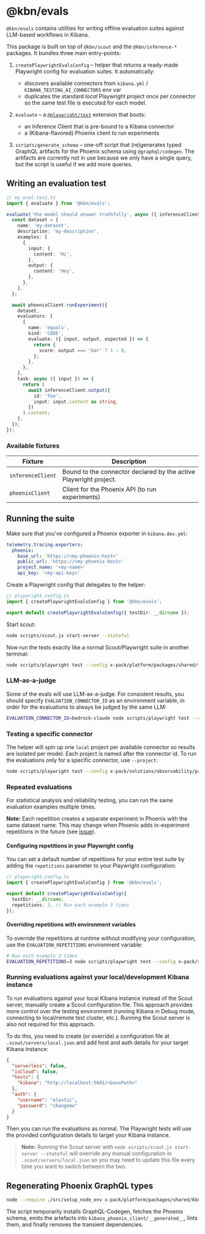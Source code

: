 # @kbn/evals

`@kbn/evals` contains utilities for writing offline evaluation suites against LLM-based workflows in Kibana.

This package is built on top of `@kbn/scout` and the `@kbn/inference-*` packages. It bundles three main entry-points:

1. `createPlaywrightEvalsConfig` – helper that returns a ready-made Playwright config for evaluation suites. It automatically:

   - discovers available connectors from `kibana.yml` / `KIBANA_TESTING_AI_CONNECTORS` env var
   - duplicates the standard _local_ Playwright project once per connector so the same test file is executed for each model.

2. `evaluate` – a [`@playwright/test`](https://playwright.dev/docs/test-intro) extension that boots:

   - an Inference Client that is pre-bound to a Kibana connector
   - a (Kibana-flavored) Phoenix client to run experiments

3. `scripts/generate_schema` – one-off script that (re)generates typed GraphQL artifacts for the Phoenix schema using `@graphql/codegen`. The artifacts are currently not in use because we only have a single query, but the script is useful if we add more queries.

## Writing an evaluation test

```ts
// my_eval.test.ts
import { evaluate } from '@kbn/evals';

evaluate('the model should answer truthfully', async ({ inferenceClient, phoenixClient }) => {
  const dataset = {
    name: 'my-dataset',
    description: 'my-description',
    examples: [
      {
        input: {
          content: 'Hi',
        },
        output: {
          content: 'Hey',
        },
      },
    ],
  };

  await phoenixClient.runExperiment({
    dataset,
    evaluators: [
      {
        name: 'equals',
        kind: 'CODE',
        evaluate: ({ input, output, expected }) => {
          return {
            score: output === 'bar' ? 1 : 0,
          };
        },
      },
    ],
    task: async ({ input }) => {
      return (
        await inferenceClient.output({
          id: 'foo',
          input: input.content as string,
        })
      ).content;
    },
  });
});
```

### Available fixtures

| Fixture           | Description                                                       |
| ----------------- | ----------------------------------------------------------------- |
| `inferenceClient` | Bound to the connector declared by the active Playwright project. |
| `phoenixClient`   | Client for the Phoenix API (to run experiments)                   |

## Running the suite

Make sure that you've configured a Phoenix exporter in `kibana.dev.yml`:

```yaml
telemetry.tracing.exporters:
  phoenix:
    base_url: 'https://<my-phoenix-host>'
    public_url: 'https://<my-phoenix-host>'
    project_name: '<my-name>'
    api_key: '<my-api-key>'
```

Create a Playwright config that delegates to the helper:

```ts
// playwright.config.ts
import { createPlaywrightEvalsConfig } from '@kbn/evals';

export default createPlaywrightEvalsConfig({ testDir: __dirname });
```

Start scout:

```bash
node scripts/scout.js start-server --stateful
```

Now run the tests exactly like a normal Scout/Playwright suite in another terminal:

```bash
node scripts/playwright test --config x-pack/platform/packages/shared/<my-dir-name>/playwright.config.ts
```

### LLM-as-a-judge

Some of the evals will use LLM-as-a-judge. For consistent results, you should specify `EVALUATION_CONNECTOR_ID` as an environment variable, in order for the evaluations to always be judged by the same LLM:

```bash
EVALUATION_CONNECTOR_ID=bedrock-claude node scripts/playwright test --config x-pack/solutions/observability/packages/kbn-evals-suite-obs-ai-assistant/playwright.config.ts
```

### Testing a specific connector

The helper will spin up one `local` project per available connector so results are isolated per model. Each project is named after the connector id. To run the evaluations only for a specific connector, use `--project`:

```bash
node scripts/playwright test --config x-pack/solutions/observability/packages/kbn-evals-suite-obs-ai-assistant/playwright.config.ts --project azure-gpt4o
```

### Repeated evaluations

For statistical analysis and reliability testing, you can run the same evaluation examples multiple times.

**Note:** Each repetition creates a separate experiment in Phoenix with the same dataset name. This may change when Phoenix adds in-experiment repetitions in the future (see [issue](https://github.com/Arize-ai/phoenix/issues/3584)).

#### Configuring repetitions in your Playwright config

You can set a default number of repetitions for your entire test suite by adding the `repetitions` parameter to your Playwright configuration:

```ts
// playwright.config.ts
import { createPlaywrightEvalsConfig } from '@kbn/evals';

export default createPlaywrightEvalsConfig({
  testDir: __dirname,
  repetitions: 3, // Run each example 3 times
});
```

#### Overriding repetitions with environment variables

To override the repetitions at runtime without modifying your configuration, use the `EVALUATION_REPETITIONS` environment variable:

```bash
# Run each example 3 times
EVALUATION_REPETITIONS=3 node scripts/playwright test --config x-pack/solutions/observability/packages/kbn-evals-suite-obs-ai-assistant/playwright.config.ts
```

### Running evaluations against your local/development Kibana instance

To run evaluations against your local Kibana instance instead of the Scout server, manually create a Scout configuration file. This approach provides more control over the testing environment (running Kibana in Debug mode, connecting to local/remote test cluster, etc.). Running the Scout server is also not required for this approach.

To do this, you need to create (or override) a configuration file at `.scout/servers/local.json` and add host and auth details for your target Kibana instance:

```json
{
  "serverless": false,
  "isCloud": false,
  "hosts": {
    "kibana": "http://localhost:5601/<basePath>"
  },
  "auth": {
    "username": "elastic",
    "password": "changeme"
  }
}
```

Then you can run the evaluations as normal. The Playwright tests will use the provided configuration details to target your Kibana instance.

> **Note:** Running the Scout server with `node scripts/scout.js start-server --stateful` will override any manual configuration in `.scout/servers/local.json` so you may need to update this file every time you want to switch between the two.

## Regenerating Phoenix GraphQL types

```bash
node --require ./src/setup_node_env x-pack/platform/packages/shared/kbn-evals/scripts/generate_schema/index.ts
```

The script temporarily installs GraphQL-Codegen, fetches the Phoenix schema, emits the artefacts into `kibana_phoenix_client/__generated__`, lints them, and finally removes the transient dependencies.
